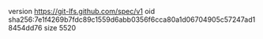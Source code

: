 version https://git-lfs.github.com/spec/v1
oid sha256:7e1f4269b7fdc89c1559d6abb0356f6cca80a1d06704905c57247ad18454dd76
size 5520
